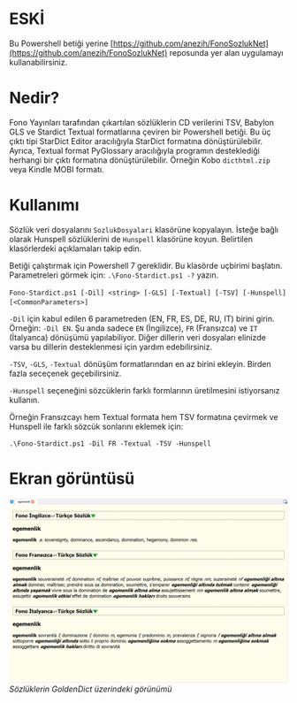 # ESKİ

Bu Powershell betiği yerine [https://github.com/anezih/FonoSozlukNet](https://github.com/anezih/FonoSozlukNet) reposunda yer alan uygulamayı kullanabilirsiniz.

# Nedir?
Fono Yayınları tarafından çıkartılan sözlüklerin CD verilerini TSV, Babylon GLS ve Stardict Textual formatlarına çeviren bir Powershell betiği. Bu üç çıktı tipi StarDict Editor aracılığıyla StarDict formatına dönüştürülebilir. Ayrıca, Textual format PyGlossary aracılığıyla programın desteklediği herhangi bir çıktı formatına dönüştürülebilir. Örneğin Kobo `dicthtml.zip` veya Kindle MOBI formatı.

# Kullanımı
Sözlük veri dosyalarını `SozlukDosyalari` klasörüne kopyalayın. İsteğe bağlı olarak Hunspell sözlüklerini de `Hunspell` klasörüne koyun. Belirtilen klasörlerdeki açıklamaları takip edin.

Betiği çalıştırmak için Powershell 7 gereklidir. Bu klasörde uçbirimi başlatın. Parametreleri görmek için: `.\Fono-Stardict.ps1 -?` yazın. 

`Fono-Stardict.ps1 [-Dil] <string> [-GLS] [-Textual] [-TSV] [-Hunspell] [<CommonParameters>]`

`-Dil` için kabul edilen 6 parametreden (EN, FR, ES, DE, RU, IT) birini girin. Örneğin: `-Dil EN`. Şu anda sadece `EN` (İngilizce), `FR` (Fransızca) ve `IT` (İtalyanca) dönüşümü yapılabiliyor. Diğer dillerin veri dosyaları elinizde varsa bu dillerin desteklenmesi için yardım edebilirsiniz.

`-TSV`, `-GLS`, `-Textual` dönüşüm formatlarından en az birini ekleyin. Birden fazla seceçenek geçebilirsiniz.

`-Hunspell` seçeneğini sözcüklerin farklı formlarının üretilmesini istiyorsanız kullanın.

Örneğin Fransızcayı hem Textual formata hem TSV formatına çevirmek ve Hunspell ile farklı sözcük sonlarını eklemek için:

```
.\Fono-Stardict.ps1 -Dil FR -Textual -TSV -Hunspell
```

# Ekran görüntüsü
![Sözlüklerin GoldenDict üzerindeki görünümü](/goruntu/goldendict_ornek_en_fr_it.png)
*Sözlüklerin GoldenDict üzerindeki görünümü*
